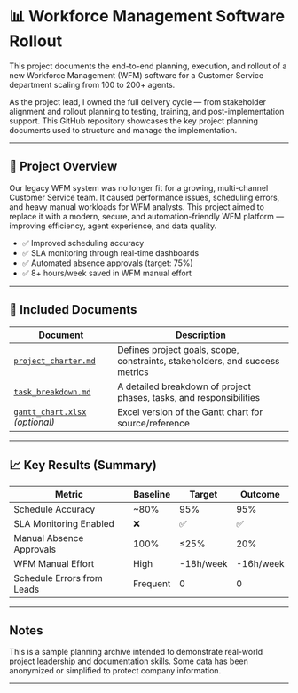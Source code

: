 # 📊 Workforce Management Software Rollout

This project documents the end-to-end planning, execution, and rollout of a new Workforce Management (WFM) software for a Customer Service department scaling from 100 to 200+ agents.

As the project lead, I owned the full delivery cycle — from stakeholder alignment and rollout planning to testing, training, and post-implementation support. This GitHub repository showcases the key project planning documents used to structure and manage the implementation.

---

## 🚀 Project Overview

Our legacy WFM system was no longer fit for a growing, multi-channel Customer Service team. It caused performance issues, scheduling errors, and heavy manual workloads for WFM analysts. This project aimed to replace it with a modern, secure, and automation-friendly WFM platform — improving efficiency, agent experience, and data quality.

- ✅ Improved scheduling accuracy
- ✅ SLA monitoring through real-time dashboards
- ✅ Automated absence approvals (target: 75%)
- ✅ 8+ hours/week saved in WFM manual effort

---

## 📄 Included Documents

| Document | Description |
|----------|-------------|
| [`project_charter.md`](project_charter.md) | Defines project goals, scope, constraints, stakeholders, and success metrics |
| [`task_breakdown.md`](task_breakdown.md) | A detailed breakdown of project phases, tasks, and responsibilities |
| [`gantt_chart.xlsx`](gantt_chart.xlsx) _(optional)_ | Excel version of the Gantt chart for source/reference |

---

## 📈 Key Results (Summary)

| Metric | Baseline | Target | Outcome |
|--------|----------|--------|---------|
| Schedule Accuracy | ~80% | 95% | 95% |
| SLA Monitoring Enabled | ❌ | ✅ | ✅ |
| Manual Absence Approvals | 100% | ≤25% | 20% |
| WFM Manual Effort | High | -18h/week | -16h/week |
| Schedule Errors from Leads | Frequent | 0 | 0 |

---

## Notes

This is a sample planning archive intended to demonstrate real-world project leadership and documentation skills. Some data has been anonymized or simplified to protect company information.

---
